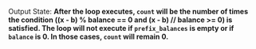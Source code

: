 Output State: **After the loop executes, `count` will be the number of times the condition ((x - b) % balance == 0 and (x - b) // balance >= 0) is satisfied. The loop will not execute if `prefix_balances` is empty or if `balance` is 0. In those cases, `count` will remain 0.**